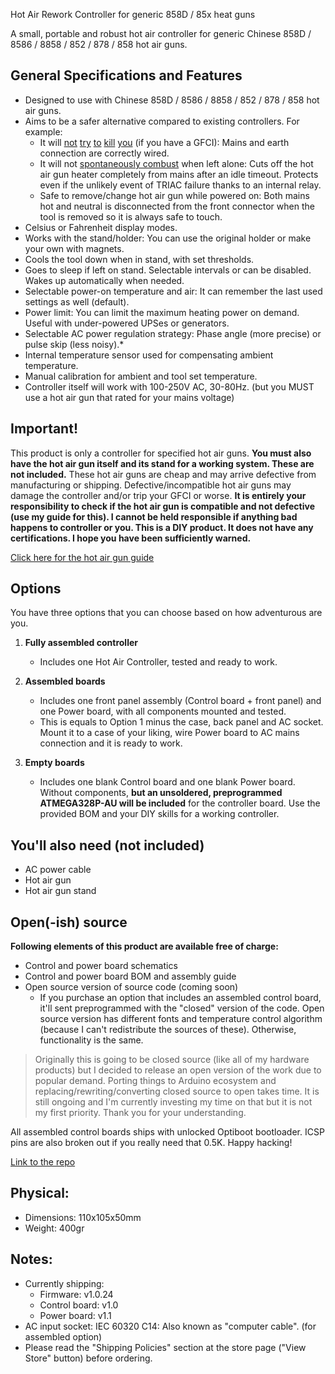 Hot Air Rework Controller for generic 858D / 85x heat guns

A small, portable and robust hot air controller for generic Chinese 858D / 8586 / 8858 / 852 / 878 / 858 hot air guns.

## General Specifications and Features

-   Designed to use with Chinese 858D / 8586 / 8858 / 852 / 878 / 858 hot air guns.
-   Aims to be a safer alternative compared to existing controllers. For example:
    -   It will [not](https://www.youtube.com/watch?v=WPy9XYGDmWQ) [try](https://www.youtube.com/watch?v=WPy9XYGDmWQ) [to](https://www.youtube.com/watch?v=A319o8Ji4oI) [kill](https://www.youtube.com/watch?v=pgR7YbXUivs) [you](https://www.eevblog.com/forum/chat/deadly-wiring-fault-atten-858d-hot-air-rework-station/) (if you have a GFCI): Mains and earth connection are correctly wired.
    -   It will not [spontaneously combust](https://www.youtube.com/watch?v=tUFW5teeRBM) when left alone: Cuts off the hot air gun heater completely from mains after an idle timeout. Protects even if the unlikely event of TRIAC failure thanks to an internal relay.
    -   Safe to remove/change hot air gun while powered on: Both mains hot and neutral is disconnected from the front connector when the tool is removed so it is always safe to touch. 
-   Celsius or Fahrenheit display modes.
-   Works with the stand/holder: You can use the original holder or make your own with magnets.
-   Cools the tool down when in stand, with set thresholds.
-   Goes to sleep if left on stand. Selectable intervals or can be disabled. Wakes up automatically when needed.
-   Selectable power-on temperature and air: It can remember the last used settings as well (default).
-   Power limit: You can limit the maximum heating power on demand. Useful with under-powered UPSes or generators.
-   Selectable AC power regulation strategy: Phase angle (more precise) or pulse skip (less noisy).\* 
-   Internal temperature sensor used for compensating ambient temperature.
-   Manual calibration for ambient and tool set temperature.
-   Controller itself will work with 100-250V AC, 30-80Hz. (but you MUST use a hot air gun that rated for your mains voltage)



## Important!

This product is only a controller for specified hot air guns. **You must also have the hot air gun itself and its stand for a working system. These are not included.** These hot air guns are cheap and may arrive defective from manufacturing or shipping. Defective/incompatible hot air guns may damage the controller and/or trip your GFCI or worse. **It is entirely your responsibility to check if the hot air gun is compatible and not defective (use my guide for this). I cannot be held responsible if anything bad happens to controller or you. This is a DIY product. It does not have any certifications. I hope you have been sufficiently warned.**

[Click here for the hot air gun guide](https://github.com/soguklehim/hot-air-controller/blob/master/docs/hotairgun_guide.md)



## Options

You have three options that you can choose based on how adventurous are you.

1.  **Fully assembled controller**
    
    -   Includes one Hot Air Controller, tested and ready to work.
	
2.  **Assembled boards**
    
    -   Includes one front panel assembly (Control board + front panel) and one Power board, with all components mounted and tested.
    -   This is equals to Option 1 minus the case, back panel and AC socket. Mount it to a case of your liking, wire Power board to AC mains connection and it is ready to work.
	
3.  **Empty boards**
    
    -   Includes one blank Control board and one blank Power board. Without components, **but an unsoldered, preprogrammed ATMEGA328P-AU will be included** for the controller board. Use the provided BOM and your DIY skills for a working controller.
    
    

## You'll also need (not included)

-   AC power cable 
-   Hot air gun
-   Hot air gun stand



## Open(-ish) source

**Following elements of this product are available free of charge:**

-   Control and power board schematics
-   Control and power board BOM and assembly guide
-   Open source version of source code (coming soon)
    -   If you purchase an option that includes an assembled control board, it'll sent preprogrammed with the "closed" version of the code. Open source version has different fonts and temperature control algorithm (because I can't redistribute the sources of these). Otherwise, functionality is the same. 

> Originally this is going to be closed source (like all of my hardware products) but I decided to release an open version of the work due to popular demand. Porting things to Arduino ecosystem and replacing/rewriting/converting closed source to open takes time. It is still ongoing and I'm currently investing my time on that but it is not my first priority. Thank you for your understanding.

All assembled control boards ships with unlocked Optiboot bootloader. ICSP pins are also broken out if you really need that 0.5K. Happy hacking!

[Link to the repo](https://github.com/soguklehim/hot-air-controller/)



## Physical:

-  Dimensions: 110x105x50mm
-  Weight: 400gr



## Notes:

-   Currently shipping:
	-   Firmware: v1.0.24
    -   Control board: v1.0
    -   Power board: v1.1
-   AC input socket: IEC 60320 C14: Also known as "computer cable". (for assembled option)
-   Please read the "Shipping Policies" section at the store page ("View Store" button) before ordering.